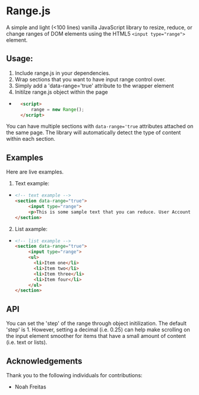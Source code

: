 # Range.js

A simple and light (<100 lines) vanilla JavaScript library to resize, reduce, or change ranges of DOM elements using the HTML5 ```<input type="range">``` element.

## Usage:

1. Include range.js in your dependencies.
2. Wrap sections that you want to have input range control over.
3. Simply add a 'data-range='true' attribute to the wrapper element
4. Initilze range.js object within the page

* ```html
    <script>
        range = new Range();
    </script>
    ```

You can have multiple sections with `data-range='true` attributes attached on the same page. The library will automatically detect the type of content within each section.

## Examples

Here are live examples.

1. Text example:
* ```html
  <!-- text example -->
  <section data-range="true">
       <input type="range">
       <p>This is some sample text that you can reduce. User Account Control (UAC) is a feature that can help you stay in control of your computer by informing you when a programs makes a change that requires administrator permissions..</p>
  </section>
  ```
2. List axample:
* ```html
  <!-- list example -->
  <section data-range="true">
       <input type="range">
       <ul>
         <li>Item one</li>
         <li>Item two</li>
         <li>Item three</li>
         <li>Item four</li>
       </ul>
  </section>
  ```

## API

You can set the 'step' of the range through object initilization. The default 'step' is 1. However, setting a decimal (i.e. 0.25) can help make scrolling on the input element smoother for items that have a small amount of content (i.e. text or lists).

## Acknowledgements

Thank you to the following individuals for contributions:
  * Noah Freitas
